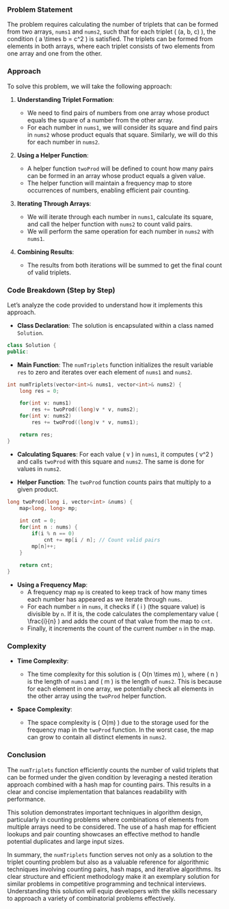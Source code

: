 ### Problem Statement

The problem requires calculating the number of triplets that can be formed from two arrays, `nums1` and `nums2`, such that for each triplet \( (a, b, c) \), the condition \( a \times b = c^2 \) is satisfied. The triplets can be formed from elements in both arrays, where each triplet consists of two elements from one array and one from the other.

### Approach

To solve this problem, we will take the following approach:

1. **Understanding Triplet Formation**:
   - We need to find pairs of numbers from one array whose product equals the square of a number from the other array.
   - For each number in `nums1`, we will consider its square and find pairs in `nums2` whose product equals that square. Similarly, we will do this for each number in `nums2`.

2. **Using a Helper Function**:
   - A helper function `twoProd` will be defined to count how many pairs can be formed in an array whose product equals a given value.
   - The helper function will maintain a frequency map to store occurrences of numbers, enabling efficient pair counting.

3. **Iterating Through Arrays**:
   - We will iterate through each number in `nums1`, calculate its square, and call the helper function with `nums2` to count valid pairs.
   - We will perform the same operation for each number in `nums2` with `nums1`.

4. **Combining Results**:
   - The results from both iterations will be summed to get the final count of valid triplets.

### Code Breakdown (Step by Step)

Let’s analyze the code provided to understand how it implements this approach.

- **Class Declaration**: The solution is encapsulated within a class named `Solution`.

```cpp
class Solution {
public:
```

- **Main Function**: The `numTriplets` function initializes the result variable `res` to zero and iterates over each element of `nums1` and `nums2`.

```cpp
int numTriplets(vector<int>& nums1, vector<int>& nums2) {
    long res = 0;

    for(int v: nums1)
        res += twoProd((long)v * v, nums2);
    for(int v: nums2)
        res += twoProd((long)v * v, nums1);

    return res;
}
```

- **Calculating Squares**: For each value \( v \) in `nums1`, it computes \( v^2 \) and calls `twoProd` with this square and `nums2`. The same is done for values in `nums2`.

- **Helper Function**: The `twoProd` function counts pairs that multiply to a given product.

```cpp
long twoProd(long i, vector<int> &nums) {
    map<long, long> mp;
    
    int cnt = 0;
    for(int n : nums) {
        if(i % n == 0)
            cnt += mp[i / n]; // Count valid pairs
        mp[n]++;
    }
    
    return cnt;
}
```

- **Using a Frequency Map**:
  - A frequency map `mp` is created to keep track of how many times each number has appeared as we iterate through `nums`.
  - For each number `n` in `nums`, it checks if \( i \) (the square value) is divisible by `n`. If it is, the code calculates the complementary value \( \frac{i}{n} \) and adds the count of that value from the map to `cnt`.
  - Finally, it increments the count of the current number `n` in the map.

### Complexity

- **Time Complexity**:
  - The time complexity for this solution is \( O(n \times m) \), where \( n \) is the length of `nums1` and \( m \) is the length of `nums2`. This is because for each element in one array, we potentially check all elements in the other array using the `twoProd` helper function.
  
- **Space Complexity**:
  - The space complexity is \( O(m) \) due to the storage used for the frequency map in the `twoProd` function. In the worst case, the map can grow to contain all distinct elements in `nums2`.

### Conclusion

The `numTriplets` function efficiently counts the number of valid triplets that can be formed under the given condition by leveraging a nested iteration approach combined with a hash map for counting pairs. This results in a clear and concise implementation that balances readability with performance.

This solution demonstrates important techniques in algorithm design, particularly in counting problems where combinations of elements from multiple arrays need to be considered. The use of a hash map for efficient lookups and pair counting showcases an effective method to handle potential duplicates and large input sizes.

In summary, the `numTriplets` function serves not only as a solution to the triplet counting problem but also as a valuable reference for algorithmic techniques involving counting pairs, hash maps, and iterative algorithms. Its clear structure and efficient methodology make it an exemplary solution for similar problems in competitive programming and technical interviews. Understanding this solution will equip developers with the skills necessary to approach a variety of combinatorial problems effectively.